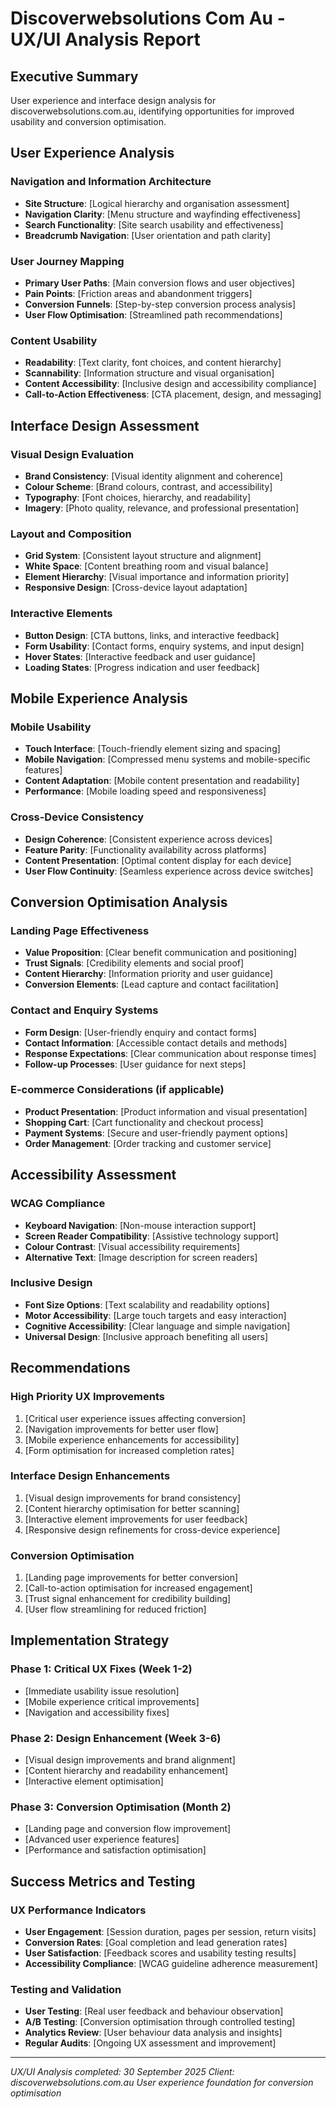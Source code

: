 # Discoverwebsolutions Com Au - UX/UI Analysis Report

## Executive Summary
User experience and interface design analysis for discoverwebsolutions.com.au, identifying opportunities for improved usability and conversion optimisation.

## User Experience Analysis

### Navigation and Information Architecture
- **Site Structure**: [Logical hierarchy and organisation assessment]
- **Navigation Clarity**: [Menu structure and wayfinding effectiveness]
- **Search Functionality**: [Site search usability and effectiveness]
- **Breadcrumb Navigation**: [User orientation and path clarity]

### User Journey Mapping
- **Primary User Paths**: [Main conversion flows and user objectives]
- **Pain Points**: [Friction areas and abandonment triggers]
- **Conversion Funnels**: [Step-by-step conversion process analysis]
- **User Flow Optimisation**: [Streamlined path recommendations]

### Content Usability
- **Readability**: [Text clarity, font choices, and content hierarchy]
- **Scannability**: [Information structure and visual organisation]
- **Content Accessibility**: [Inclusive design and accessibility compliance]
- **Call-to-Action Effectiveness**: [CTA placement, design, and messaging]

## Interface Design Assessment

### Visual Design Evaluation
- **Brand Consistency**: [Visual identity alignment and coherence]
- **Colour Scheme**: [Brand colours, contrast, and accessibility]
- **Typography**: [Font choices, hierarchy, and readability]
- **Imagery**: [Photo quality, relevance, and professional presentation]

### Layout and Composition
- **Grid System**: [Consistent layout structure and alignment]
- **White Space**: [Content breathing room and visual balance]
- **Element Hierarchy**: [Visual importance and information priority]
- **Responsive Design**: [Cross-device layout adaptation]

### Interactive Elements
- **Button Design**: [CTA buttons, links, and interactive feedback]
- **Form Usability**: [Contact forms, enquiry systems, and input design]
- **Hover States**: [Interactive feedback and user guidance]
- **Loading States**: [Progress indication and user feedback]

## Mobile Experience Analysis

### Mobile Usability
- **Touch Interface**: [Touch-friendly element sizing and spacing]
- **Mobile Navigation**: [Compressed menu systems and mobile-specific features]
- **Content Adaptation**: [Mobile content presentation and readability]
- **Performance**: [Mobile loading speed and responsiveness]

### Cross-Device Consistency
- **Design Coherence**: [Consistent experience across devices]
- **Feature Parity**: [Functionality availability across platforms]
- **Content Presentation**: [Optimal content display for each device]
- **User Flow Continuity**: [Seamless experience across device switches]

## Conversion Optimisation Analysis

### Landing Page Effectiveness
- **Value Proposition**: [Clear benefit communication and positioning]
- **Trust Signals**: [Credibility elements and social proof]
- **Content Hierarchy**: [Information priority and user guidance]
- **Conversion Elements**: [Lead capture and contact facilitation]

### Contact and Enquiry Systems
- **Form Design**: [User-friendly enquiry and contact forms]
- **Contact Information**: [Accessible contact details and methods]
- **Response Expectations**: [Clear communication about response times]
- **Follow-up Processes**: [User guidance for next steps]

### E-commerce Considerations (if applicable)
- **Product Presentation**: [Product information and visual presentation]
- **Shopping Cart**: [Cart functionality and checkout process]
- **Payment Systems**: [Secure and user-friendly payment options]
- **Order Management**: [Order tracking and customer service]

## Accessibility Assessment

### WCAG Compliance
- **Keyboard Navigation**: [Non-mouse interaction support]
- **Screen Reader Compatibility**: [Assistive technology support]
- **Colour Contrast**: [Visual accessibility requirements]
- **Alternative Text**: [Image description for screen readers]

### Inclusive Design
- **Font Size Options**: [Text scalability and readability options]
- **Motor Accessibility**: [Large touch targets and easy interaction]
- **Cognitive Accessibility**: [Clear language and simple navigation]
- **Universal Design**: [Inclusive approach benefiting all users]

## Recommendations

### High Priority UX Improvements
1. [Critical user experience issues affecting conversion]
2. [Navigation improvements for better user flow]
3. [Mobile experience enhancements for accessibility]
4. [Form optimisation for increased completion rates]

### Interface Design Enhancements
1. [Visual design improvements for brand consistency]
2. [Content hierarchy optimisation for better scanning]
3. [Interactive element improvements for user feedback]
4. [Responsive design refinements for cross-device experience]

### Conversion Optimisation
1. [Landing page improvements for better conversion]
2. [Call-to-action optimisation for increased engagement]
3. [Trust signal enhancement for credibility building]
4. [User flow streamlining for reduced friction]

## Implementation Strategy

### Phase 1: Critical UX Fixes (Week 1-2)
- [Immediate usability issue resolution]
- [Mobile experience critical improvements]
- [Navigation and accessibility fixes]

### Phase 2: Design Enhancement (Week 3-6)
- [Visual design improvements and brand alignment]
- [Content hierarchy and readability enhancement]
- [Interactive element optimisation]

### Phase 3: Conversion Optimisation (Month 2)
- [Landing page and conversion flow improvement]
- [Advanced user experience features]
- [Performance and satisfaction optimisation]

## Success Metrics and Testing

### UX Performance Indicators
- **User Engagement**: [Session duration, pages per session, return visits]
- **Conversion Rates**: [Goal completion and lead generation rates]
- **User Satisfaction**: [Feedback scores and usability testing results]
- **Accessibility Compliance**: [WCAG guideline adherence measurement]

### Testing and Validation
- **User Testing**: [Real user feedback and behaviour observation]
- **A/B Testing**: [Conversion optimisation through controlled testing]
- **Analytics Review**: [User behaviour data analysis and insights]
- **Regular Audits**: [Ongoing UX assessment and improvement]

---
*UX/UI Analysis completed: 30 September 2025*
*Client: discoverwebsolutions.com.au*
*User experience foundation for conversion optimisation*
